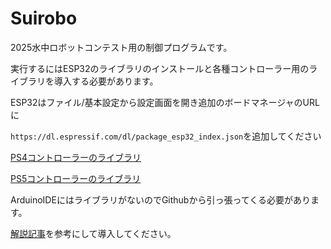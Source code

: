 # Suirobo
2025水中ロボットコンテスト用の制御プログラムです。

実行するにはESP32のライブラリのインストールと各種コントローラー用のライブラリを導入する必要があります。

ESP32はファイル/基本設定から設定画面を開き追加のボードマネージャのURLに

`https://dl.espressif.com/dl/package_esp32_index.json`を追加してください

[PS4コントローラーのライブラリ]()



[PS5コントローラーのライブラリ](https://github.com/BLACKROBOTICS/ps5Controller)

ArduinoIDEにはライブラリがないのでGithubから引っ張ってくる必要があります。

[解説記事](https://note.com/kagyroy/n/ne3d1fd231143)を参考にして導入してください。


